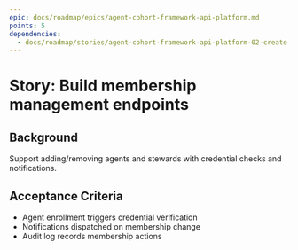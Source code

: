 ```yaml
---
epic: docs/roadmap/epics/agent-cohort-framework-api-platform.md
points: 5
dependencies:
  - docs/roadmap/stories/agent-cohort-framework-api-platform-02-create-cohort.md
---
```

# Story: Build membership management endpoints

## Background
Support adding/removing agents and stewards with credential checks and notifications.

## Acceptance Criteria
- Agent enrollment triggers credential verification
- Notifications dispatched on membership change
- Audit log records membership actions
